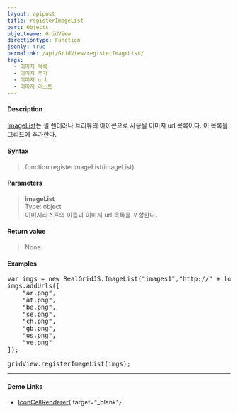 ```yaml
---
layout: apipost
title: registerImageList
part: Objects
objectname: GridView
directiontype: Function
jsonly: true
permalink: /api/GridView/registerImageList/
tags: 
  - 이미지 목록
  - 이미지 추가
  - 이미지 url
  - 이미지 리스트
---
```



#### Description

 [ImageList](/api/types/ImageList)는 셀 렌더러나 트리뷰의 아이콘으로 사용될 이미지 url 목록이다. 이 목록을 그리드에 추가한다.  

#### Syntax

> function registerImageList(imageList)  

#### Parameters

> **imageList**  
> Type: object  
> 이미지리스트의 이름과 이미지 url 목록을 포함한다.   

#### Return value

> None.  

#### Examples 

<pre class="prettyprint">
var imgs = new RealGridJS.ImageList("images1","http://" + location.host + "/img/demo/smallflag/");
imgs.addUrls([
    "ar.png",
    "at.png",
    "be.png",
    "se.png",
    "ch.png",
    "gb.png",
    "us.png",
    "ve.png"
]);

gridView.registerImageList(imgs);
</pre>

---

#### Demo Links

* [IconCellRenderer](http://demo.realgrid.com/Renderer/IconCellRenderer/){:target="_blank"}
